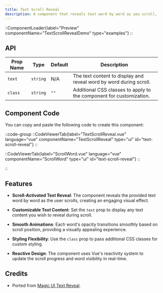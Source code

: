```yaml
---
title: Text Scroll Reveal
description: A component that reveals text word by word as you scroll, with customizable text and styling.
---
```


::ComponentLoader{label="Preview" componentName="TextScrollRevealDemo" type="examples"}
::

## API

| Prop Name | Type     | Default | Description                                                         |
| --------- | -------- | ------- | ------------------------------------------------------------------- |
| `text`    | `string` | N/A     | The text content to display and reveal word by word during scroll.  |
| `class`   | `string` | `""`    | Additional CSS classes to apply to the component for customization. |

## Component Code

You can copy and paste the following code to create this component:

::code-group
::CodeViewerTab{label="TextScrollReveal.vue" language="vue" componentName="TextScrollReveal" type="ui" id="text-scroll-reveal"}
::

::CodeViewerTab{label="ScrollWord.vue" language="vue" componentName="ScrollWord" type="ui" id="text-scroll-reveal"}
::

::

## Features

- **Scroll-Activated Text Reveal**: The component reveals the provided text word by word as the user scrolls, creating an engaging visual effect.

- **Customizable Text Content**: Set the `text` prop to display any text content you wish to reveal during scroll.

- **Smooth Animations**: Each word's opacity transitions smoothly based on scroll position, providing a visually appealing experience.

- **Styling Flexibility**: Use the `class` prop to pass additional CSS classes for custom styling.

- **Reactive Design**: The component uses Vue's reactivity system to update the scroll progress and word visibility in real-time.

## Credits

- Ported from [Magic UI Text Reveal](https://magicui.design/docs/components/text-reveal).
